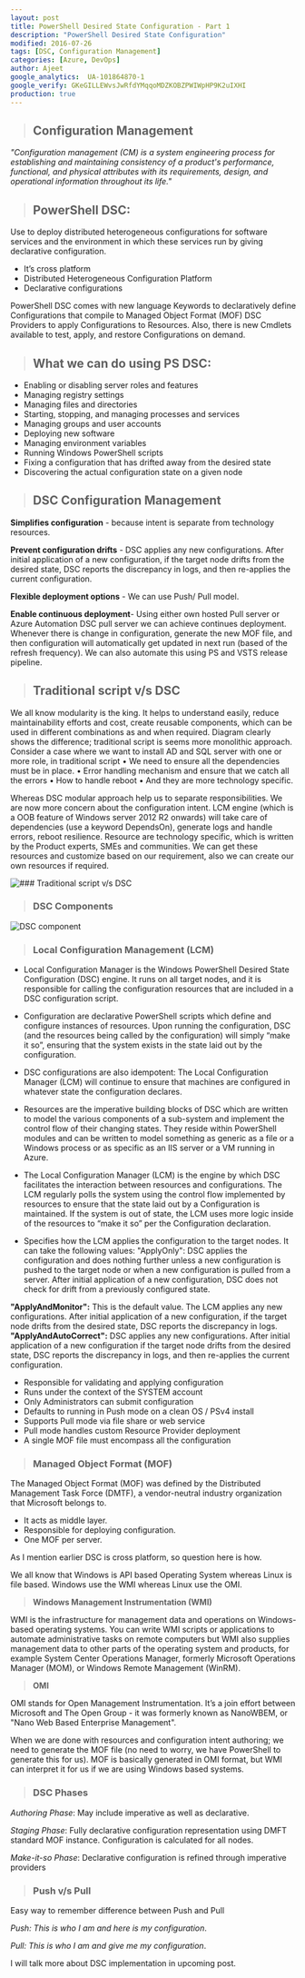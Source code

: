 ```yaml
---
layout: post
title: PowerShell Desired State Configuration - Part 1
description: "PowerShell Desired State Configuration"
modified: 2016-07-26
tags: [DSC, Configuration Management]
categories: [Azure, DevOps]
author: Ajeet
google_analytics:  UA-101864870-1
google_verify: GKeGILLEWvsJwRfdYMqqoMDZKOBZPWIWpHP9K2uIXHI
production: true
---
```

>## Configuration Management

*"Configuration management (CM) is a system engineering process for establishing and maintaining consistency of a product's performance, functional, and physical attributes with its requirements, design, and operational information throughout its life."*


<!--more-->

>## PowerShell DSC: 

Use to deploy distributed heterogeneous configurations for software services and the environment in which these services run by giving declarative configuration. 
* It’s cross platform
* Distributed Heterogeneous Configuration Platform
* Declarative configurations
 
PowerShell DSC comes with new language Keywords to declaratively define Configurations that compile to Managed Object Format (MOF) DSC Providers to apply Configurations to Resources. Also, there is new Cmdlets available to test, apply, and restore Configurations on demand. 

>## What we can do using PS DSC:

* Enabling or disabling server roles and features
* Managing registry settings
* Managing files and directories
* Starting, stopping, and managing processes and services
* Managing groups and user accounts
* Deploying new software
* Managing environment variables
* Running Windows PowerShell scripts
* Fixing a configuration that has drifted away from the desired state
* Discovering the actual configuration state on a given node

>## DSC Configuration Management

**Simplifies configuration** - because intent is separate from technology resources.

**Prevent configuration drifts** - DSC applies any new configurations. After initial application of a new configuration, if the target node drifts from the desired state, DSC reports the discrepancy in logs, and then re-applies the current configuration.

**Flexible deployment options** - We can use Push/ Pull model.

**Enable continuous deployment**- Using either own hosted Pull server or Azure Automation DSC pull server we can achieve continues deployment. Whenever there is change in configuration, generate the new MOF file, and then configuration will automatically get updated in next run (based of the refresh frequency).
We can also automate this using PS and VSTS release pipeline. 

>## Traditional script v/s DSC
We all know modularity is the king. It helps to understand easily, reduce maintainability efforts and cost, create reusable components, which can be used in different combinations as and when required.
Diagram clearly shows the difference; traditional script is seems more monolithic approach. Consider a case where we want to install AD and SQL server with one or more role, in traditional script 
• We need to ensure all the dependencies must be in place. 
• Error handling mechanism and ensure that we catch all the errors
• How to handle reboot
• And they are more technology specific.

Whereas DSC modular approach help us to separate responsibilities. We are now more concern about the configuration intent. LCM engine (which is a OOB feature of Windows server 2012 R2 onwards) will take care of dependencies (use a keyword DependsOn), generate logs and handle errors, reboot resilience. Resource are technology specific, which is written by the Product experts, SMEs and communities. We can get these resources and customize based on our requirement, also we can create our own resources if required.


![### Traditional script v/s DSC](/images/posts/PSDSC/trdscriptvsdsc.JPG)

>### DSC Components

![DSC component](/images/posts/PSDSC/dsccomponent.JPG)

>### Local Configuration Management (LCM)

* Local Configuration Manager is the Windows PowerShell Desired State Configuration (DSC) engine. It runs on all target nodes, and it is responsible for calling the configuration resources that are included in a DSC configuration script.

* Configuration are declarative PowerShell scripts which define and configure instances of resources. Upon running the configuration, DSC (and the resources being called by the configuration) will simply “make it so”, ensuring that the system exists in the state laid out by the configuration. 

* DSC configurations are also idempotent: The Local Configuration Manager (LCM) will continue to ensure that machines are configured in whatever state the configuration declares.
* Resources are the imperative building blocks of DSC which are written to model the various components of a sub-system and implement the control flow of their changing states. They reside within PowerShell modules and can be written to model something as generic as a file or a Windows process or as specific as an IIS server or a VM running in Azure.
* The Local Configuration Manager (LCM) is the engine by which DSC facilitates the interaction between resources and configurations. The LCM regularly polls the system using the control flow implemented by resources to ensure that the state laid out by a Configuration is maintained. If the system is out of state, the LCM uses more logic inside of the resources to “make it so” per the Configuration declaration.

* Specifies how the LCM applies the configuration to the target nodes. It can take the following values: "ApplyOnly": DSC applies the configuration and does nothing further unless a new configuration is pushed to the target node or when a new configuration is pulled from a server. After initial application of a new configuration, DSC does not check for drift from a previously configured state. 

**"ApplyAndMonitor":** This is the default value. The LCM applies any new configurations. After initial application of a new configuration, if the target node drifts from the desired state, DSC reports the discrepancy in logs.
**"ApplyAndAutoCorrect":**
DSC applies any new configurations. After initial application of a new configuration
if the target node drifts from the desired state, DSC reports the discrepancy in logs, and then re-applies the current configuration.
* Responsible for validating and applying configuration
* Runs under the context of the SYSTEM account
* Only Administrators can submit configuration
* Defaults to running in Push mode on a clean OS / PSv4 install
* Supports Pull mode via file share or web service
* Pull mode handles custom Resource Provider deployment
* A single MOF file must encompass all the configuration


>### Managed Object Format (MOF)

The Managed Object Format (MOF) was defined by the Distributed Management Task Force (DMTF), a vendor-neutral industry organization that Microsoft belongs to. 
* It acts as middle layer.
* Responsible for deploying configuration.
* One MOF per server.

As I mention earlier DSC is cross platform, so question here is how.

We all know that Windows is API based Operating System whereas Linux is file based. Windows use the WMI whereas Linux use the OMI.

> **Windows Management Instrumentation (WMI)**

WMI is the infrastructure for management data and operations on Windows-based operating systems. You can write WMI scripts or applications to automate administrative tasks on remote computers but WMI also supplies management data to other parts of the operating system and products, for example System Center Operations Manager, formerly Microsoft Operations Manager (MOM), or Windows Remote Management (WinRM).

> **OMI** 

OMI stands for Open Management Instrumentation. It’s a join effort between Microsoft and The Open Group - it was formerly known as NanoWBEM, or "Nano Web Based Enterprise Management".

When we are done with resources and configuration intent authoring; we need to generate the MOF file (no need to worry, we have PowerShell to generate this for us). MOF is basically generated in OMI format, but WMI can interpret it for us if we are using Windows based systems. 

>### DSC Phases
*Authoring Phase*: May include imperative as well as declarative.

*Staging Phase*: Fully declarative configuration representation using DMFT standard MOF instance.
Configuration is calculated for all nodes.

*Make-it-so Phase*: Declarative configuration is refined through imperative providers

>### Push v/s Pull

Easy way to remember difference between Push and Pull

*Push: This is who I am and here is my configuration*. 

*Pull: This is who I am and give me my configuration*.

I will talk more about DSC implementation in upcoming post.

